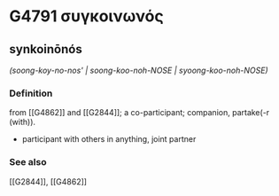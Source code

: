 # G4791 συγκοινωνός

## synkoinōnós

_(soong-koy-no-nos' | soong-koo-noh-NOSE | syoong-koo-noh-NOSE)_

### Definition

from [[G4862]] and [[G2844]]; a co-participant; companion, partake(-r (with)).

- participant with others in anything, joint partner

### See also

[[G2844]], [[G4862]]

